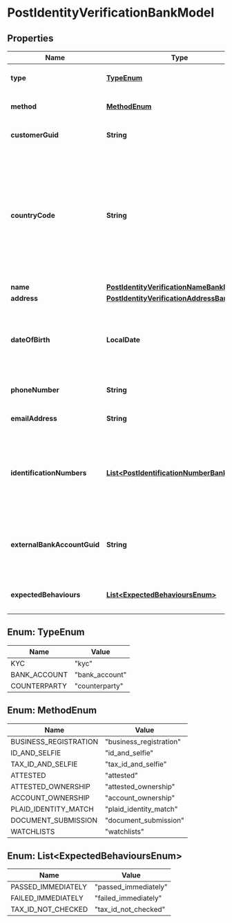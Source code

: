 

# PostIdentityVerificationBankModel


## Properties

| Name | Type | Description | Notes |
|------------ | ------------- | ------------- | -------------|
|**type** | [**TypeEnum**](#TypeEnum) | The type of identity verification. |  |
|**method** | [**MethodEnum**](#MethodEnum) | The identity verification method. |  |
|**customerGuid** | **String** | The customer&#39;s identifier. |  [optional] |
|**countryCode** | **String** | The ISO 3166 country 2-Alpha country the customer is being verified in; required when method is set to &#39;id_and_selfie&#39;. If not present, will default to the Bank&#39;s configured country code. |  [optional] |
|**name** | [**PostIdentityVerificationNameBankModel**](PostIdentityVerificationNameBankModel.md) |  |  [optional] |
|**address** | [**PostIdentityVerificationAddressBankModel**](PostIdentityVerificationAddressBankModel.md) |  |  [optional] |
|**dateOfBirth** | **LocalDate** | The customer&#39;s date of birth; required when type is set to &#39;kyc&#39; and method is set to &#39;attested&#39;. |  [optional] |
|**phoneNumber** | **String** | The customer&#39;s phone number. |  [optional] |
|**emailAddress** | **String** | The customer&#39;s email address. |  [optional] |
|**identificationNumbers** | [**List&lt;PostIdentificationNumberBankModel&gt;**](PostIdentificationNumberBankModel.md) | The customer&#39;s identification numbers; required when type is set to &#39;kyc&#39; and method is set to &#39;attested&#39;. |  [optional] |
|**externalBankAccountGuid** | **String** | The external bank account&#39;s identifier. Required for &#39;bank_account&#39; type. |  [optional] |
|**expectedBehaviours** | [**List&lt;ExpectedBehavioursEnum&gt;**](#List&lt;ExpectedBehavioursEnum&gt;) | The optional expected behaviour to simulate. |  [optional] |



## Enum: TypeEnum

| Name | Value |
|---- | -----|
| KYC | &quot;kyc&quot; |
| BANK_ACCOUNT | &quot;bank_account&quot; |
| COUNTERPARTY | &quot;counterparty&quot; |



## Enum: MethodEnum

| Name | Value |
|---- | -----|
| BUSINESS_REGISTRATION | &quot;business_registration&quot; |
| ID_AND_SELFIE | &quot;id_and_selfie&quot; |
| TAX_ID_AND_SELFIE | &quot;tax_id_and_selfie&quot; |
| ATTESTED | &quot;attested&quot; |
| ATTESTED_OWNERSHIP | &quot;attested_ownership&quot; |
| ACCOUNT_OWNERSHIP | &quot;account_ownership&quot; |
| PLAID_IDENTITY_MATCH | &quot;plaid_identity_match&quot; |
| DOCUMENT_SUBMISSION | &quot;document_submission&quot; |
| WATCHLISTS | &quot;watchlists&quot; |



## Enum: List&lt;ExpectedBehavioursEnum&gt;

| Name | Value |
|---- | -----|
| PASSED_IMMEDIATELY | &quot;passed_immediately&quot; |
| FAILED_IMMEDIATELY | &quot;failed_immediately&quot; |
| TAX_ID_NOT_CHECKED | &quot;tax_id_not_checked&quot; |



